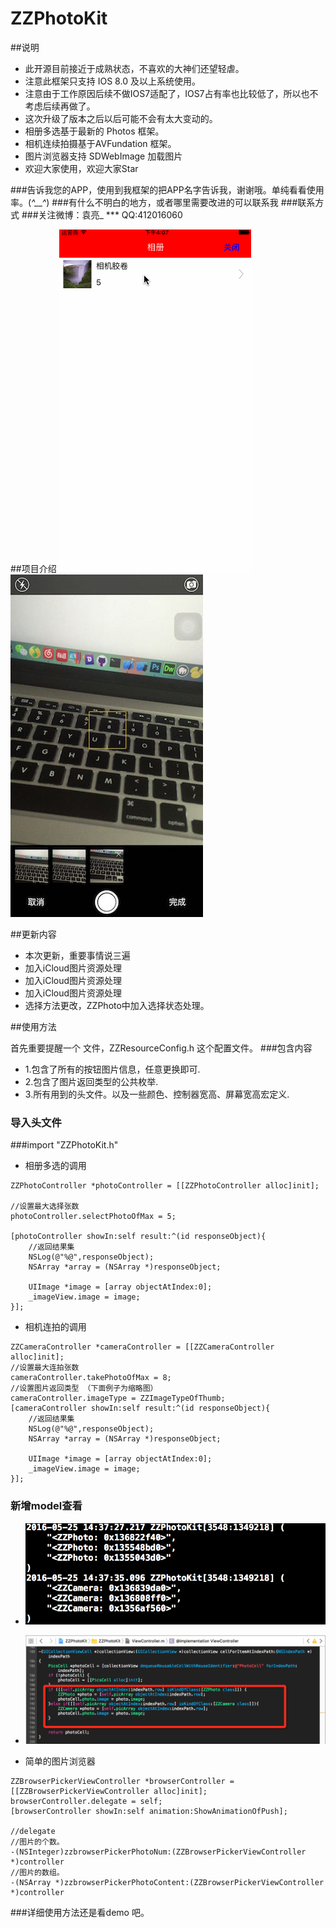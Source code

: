 # ZZPhotoKit
##说明

* 此开源目前接近于成熟状态，不喜欢的大神们还望轻虐。
* 注意此框架只支持 IOS 8.0 及以上系统使用。
* 注意由于工作原因后续不做IOS7适配了，IOS7占有率也比较低了，所以也不考虑后续再做了。
* 这次升级了版本之后以后可能不会有太大变动的。
* 相册多选基于最新的 Photos 框架。
* 相机连续拍摄基于AVFundation 框架。
* 图片浏览器支持 SDWebImage 加载图片
* 欢迎大家使用，欢迎大家Star

###告诉我您的APP，使用到我框架的把APP名字告诉我，谢谢哦。单纯看看使用率。(*^__^*)
###有什么不明白的地方，或者哪里需要改进的可以联系我
###联系方式
###关注微博：袁亮_  *** QQ:412016060

##项目介绍
![image](https://github.com/ACEYL/ZZPhotoKit/raw/master/image/demonstrate.gif)
![image](https://github.com/ACEYL/ZZPhotoKit/raw/master/image/zz_camera_intro.jpg)

##更新内容

* 本次更新，重要事情说三遍
* 加入iCloud图片资源处理
* 加入iCloud图片资源处理
* 加入iCloud图片资源处理
* 选择方法更改，ZZPhoto中加入选择状态处理。

##使用方法

首先重要提醒一个 文件，ZZResourceConfig.h 这个配置文件。
###包含内容

* 1.包含了所有的按钮图片信息，任意更换即可.
* 2.包含了图片返回类型的公共枚举.
* 3.所有用到的头文件。以及一些颜色、控制器宽高、屏幕宽高宏定义.

### 导入头文件
###import "ZZPhotoKit.h"

* 相册多选的调用
```
ZZPhotoController *photoController = [[ZZPhotoController alloc]init];

//设置最大选择张数
photoController.selectPhotoOfMax = 5;

[photoController showIn:self result:^(id responseObject){
	//返回结果集
	NSLog(@"%@",responseObject);
	NSArray *array = (NSArray *)responseObject;

	UIImage *image = [array objectAtIndex:0];
	_imageView.image = image;
}];
```

* 相机连拍的调用
```
ZZCameraController *cameraController = [[ZZCameraController alloc]init];
//设置最大连拍张数
cameraController.takePhotoOfMax = 8;
//设置图片返回类型 （下面例子为缩略图）
cameraController.imageType = ZZImageTypeOfThumb;
[cameraController showIn:self result:^(id responseObject){
	//返回结果集
	NSLog(@"%@",responseObject);
	NSArray *array = (NSArray *)responseObject;

	UIImage *image = [array objectAtIndex:0];
	_imageView.image = image;
}];

```
### 新增model查看
* ![image](https://github.com/ACEYL/ZZPhotoKit/raw/master/image/object.png)
* ![image](https://github.com/ACEYL/ZZPhotoKit/raw/master/image/examplepic.png)

* 简单的图片浏览器
```
ZZBrowserPickerViewController *browserController = [[ZZBrowserPickerViewController alloc]init];
browserController.delegate = self;
[browserController showIn:self animation:ShowAnimationOfPush];

//delegate
//图片的个数。
-(NSInteger)zzbrowserPickerPhotoNum:(ZZBrowserPickerViewController *)controller
//图片的数组。
-(NSArray *)zzbrowserPickerPhotoContent:(ZZBrowserPickerViewController *)controller
```

###详细使用方法还是看demo 吧。
